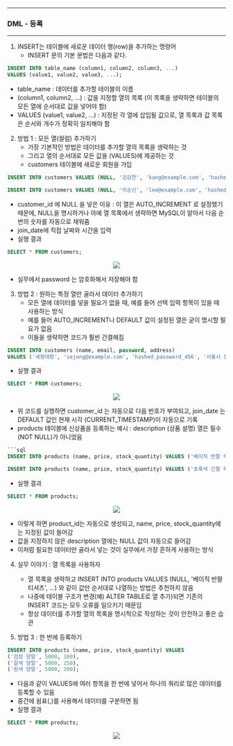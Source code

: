 -----
### DML - 등록
-----
1. INSERT는 테이블에 새로운 데이터 행(row)을 추가하는 명령어
   - INSERT 문의 기본 문법은 다음과 같다.
```sql
INSERT INTO table_name (column1, column2, column3, ...)
VALUES (value1, value2, value3, ...);
```
   - table_name : 데이터를 추가할 테이블의 이름
   - (column1, column2, ...) : 값을 지정할 열의 목록 (이 목록을 생략하면 테이블의 모든 열에 순서대로 값을 넣어야 함)
   - VALUES (value1, value2, ...) : 지정된 각 열에 삽입될 값으로, 열 목록과 값 목록은 순서와 개수가 정확히 일치해야 함

2. 방법 1 : 모든 열(컬럼) 추가하기
   - 가장 기본적인 방법은 데이터를 추가할 열의 목록을 생략하는 것
   - 그리고 열의 순서대로 모든 값을 (VALUES)에 제공하는 것
   - customers 테이블에 새로운 회원을 가입
```sql
INSERT INTO customers VALUES (NULL, '강감찬', 'kang@example.com', 'hashed_password_123', '서울시 관악구', '2025-06-11 10:30:00');

INSERT INTO customers VALUES (NULL, '이순신', 'lee@example.com', 'hashed_password_123', '서울시 관악구', '2025-06-12 10:30:00');
```
   - customer_id 에 NULL 을 넣은 이유 : 이 열은 AUTO_INCREMENT 로 설정했기 때문에, NULL을 명시하거나 아예 열 목록에서 생략하면 MySQL이 알아서 다음 순번의 숫자를 자동으로 채워줌
   - join_date에 직접 날짜와 시간을 입력
   - 실행 결과
```sql
SELECT * FROM customers;
```
<div align="center">
<img src="https://github.com/user-attachments/assets/16fc5357-8e58-406e-8f96-43266b6cbe3f">
</div>

   - 실무에서 password 는 암호화해서 저장해야 함

3. 방법 2 : 원하는 특정 열만 골라서 데이터 추가하기
   - 모든 열에 데이터를 넣을 필요가 없을 때, 예를 들어 선택 입력 항목이 있을 때 사용하는 방식
   - 예를 들어 AUTO_INCREMENT나 DEFAULT 값이 설정된 열은 굳이 명시할 필요가 없음
   - 이들을 생략하면 코드가 훨씬 간결해짐
```sql
INSERT INTO customers (name, email, password, address)
VALUES ('세종대왕', 'sejong@example.com', 'hashed_password_456', '서울시 종로구');
```
   - 실행 결과
```sql
SELECT * FROM customers;
```
<div align="center">
<img src="https://github.com/user-attachments/assets/c5fde8fc-680a-47fb-88fc-0360e5ecddb8">
</div>

   - 위 코드를 실행하면 customer_id 는 자동으로 다음 번호가 부여되고, join_date 는 DEFAULT 값인 현재 시각 (CURRENT_TIMESTAMP)이 자동으로 기록
   - products 테이블에 신상품을 등록하는 예시 : description (상품 설명) 열은 필수(NOT NULL)가 아니었음
```sql
```sql
INSERT INTO products (name, price, stock_quantity) VALUES ('베이직 반팔 티셔츠', 19900, 200);

INSERT INTO products (name, price, stock_quantity) VALUES ('초록색 긴팔 티셔츠', 30000, 50);
```
   - 실행 결과
```sql
SELECT * FROM products;
```
<div align="center">
<img src="https://github.com/user-attachments/assets/86afc6a6-f3b2-4fbd-bc1b-32016bae8a9c">
</div>

   - 이렇게 하면 product_id는 자동으로 생성되고, name, price, stock_quantity에는 지정된 값이 들어감
   - 값을 지정하지 않은 description 열에는 NULL 값이 자동으로 들어감
   - 이처럼 필요한 데이터만 골라서 넣는 것이 실무에서 가장 흔하게 사용하는 방식

4. 실무 이야기 : 열 목록을 사용하자
   - 열 목록을 생략하고 INSERT INTO products VALUES (NULL, '베이직 반팔 티셔츠', ...) 와 같이 값만 순서대로 나열하는 방법은 추천하지 않음
   - 나중에 테이블 구조가 변경(예) ALTER TABLE로 열 추가)되면 기존의 INSERT 코드는 모두 오류를 일으키기 때문임
   - 항상 데이터를 추가할 열의 목록을 명시적으로 작성하는 것이 안전하고 좋은 습관

5. 방법 3 : 한 번에 등록하기
```sql
INSERT INTO products (name, price, stock_quantity) VALUES
('검정 양말', 5000, 100),
('갈색 양말', 5000, 150),
('흰색 양말', 5000, 200);
```

   - 다음과 같이 VALUES에 여러 항목을 한 번에 넣어서 하나의 쿼리로 많은 데이터를 등록할 수 있음
   - 중간에 쉼표(,)를 사용해서 데이터를 구분하면 됨
   - 실행 결과
```sql
SELECT * FROM products;
```

<div align="center">
<img src="https://github.com/user-attachments/assets/540042e5-fca8-4c7b-92ec-0cda6aa22e5f">
</div>
